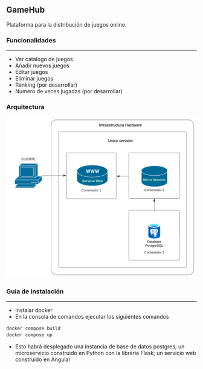 ## GameHub
Plataforma para la distribución de juegos online.

### Funcionalidades
---
- Ver catalogo de juegos
- Añadir nuevos juegos
- Editar juegos
- Eliminar juegos
- Ranking (por desarrollar)
- Numero de veces jugadas (por desarrollar)

### Arquitectura
![](https://github.com/NeiderSmith/GameHub/blob/main/Arquitectura.jpeg)

### Guia de instalación
---
- Instalar docker
- En la consola de comandos ejecutar los siguientes comandos
```bash
docker compose build
docker compose up
```
- Esto habrá desplegado una instancia de base de datos postgres; un microservicio construido en Python con la libreria Flask; un servicio web construido en Angular
